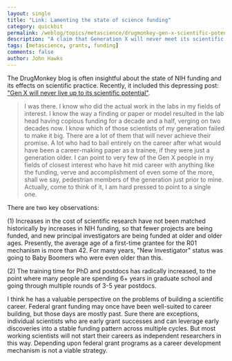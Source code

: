 ```yaml
---
layout: single 
title: "Link: Lamenting the state of science funding" 
category: quickbit
permalink: /weblog/topics/metascience/drugmonkey-gen-x-scientific-potential-2015.html
description: "A claim that Generation X will never meet its scientific potential due to a convoluted history of NIH policy changes."
tags: [metascience, grants, funding] 
comments: false 
author: John Hawks 
---
```


The DrugMonkey blog is often insightful about the state of NIH funding and its effects on scientific practice. Recently, it included this depressing post: <a href="http://drugmonkey.scientopia.org/2015/03/04/gen-x-will-never-live-up-to-its-scientific-potential/">"Gen X will never live up to its scientific potential"</a>. 

<blockquote>I was there. I know who did the actual work in the labs in my fields of interest. I know the way a finding or paper or model resulted in the lab head having copious funding for a decade and a half, verging on two decades now. I know which of those scientists of my generation failed to make it big. There are a lot of them that will never achieve their promise. A lot who had to bail entirely on the career after what would have been a career-making paper as a trainee, if they were just a generation older. I can point to very few of the Gen X people in my fields of closest interest who have hit mid career with anything like the funding, verve and accomplishment of even some of the more, shall we say, pedestrian members of the generation just prior to mine. Actually, come to think of it, I am hard pressed to point to a single one.</blockquote>

There are two key observations: 

(1) Increases in the cost of scientific research have not been matched historically by increases in NIH funding, so that fewer projects are being funded, and new principal investigators are being funded at older and older ages. Presently, the average age of a first-time grantee for the R01 mechanism is more than 42. For many years, "New Investigator" status was going to Baby Boomers who were even older than this. 

(2) The training time for PhD and postdocs has radically increased, to the point where many people are spending 6+ years in graduate school and going through multiple rounds of 3-5 year postdocs. 

I think he has a valuable perspective on the problems of building a scientific career. Federal grant funding may once have been well-suited to career building, but those days are mostly past. Sure there are exceptions, individual scientists who are early grant successes and can leverage early discoveries into a stable funding pattern across multiple cycles. But most working scientists will not start their careers as independent researchers in this way. Depending upon federal grant programs as a career development mechanism is not a viable strategy. 

